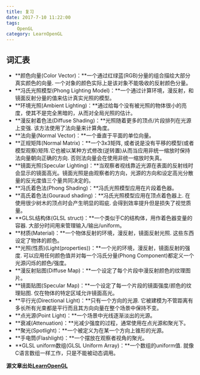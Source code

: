 ```yaml
---
title: 复习
date: 2017-7-10 11:22:00
tags: 
    OpenGL
category: LearnOpenGL
---
```


## 词汇表
* **颜色向量(Color Vector)：**一个通过红绿蓝(RGB)分量的组合描绘大部分真实颜色的向量. 一个对象的颜色实际上是该对象不能吸收的反射颜色分量。
* **冯氏光照模型(Phong Lighting Model)：**一个通过计算环境，漫反射，和镜面反射分量的值来估计真实光照的模型。
* **环境光照(Ambient Lighting)：**通过给每个没有被光照的物体很小的亮度，使其不是完全黑暗的，从而对全局光照的估计。
* **漫反射着色法(Diffuse Shading)：**光照随着更多的顶点/片段排列在光源上变强. 该方法使用了法向量来计算角度。
* **法向量(Normal Vector)：**一个垂直于平面的单位向量。
* **正规矩阵(Normal Matrix)：**一个3x3矩阵, 或者说是没有平移的模型(或者模型观察)矩阵.它也被以某种方式修改(逆转置)从而当应用非统一缩放时保持法向量朝向正确的方向. 否则法向量会在使用非统一缩放时失真。
* **镜面光照(Specular Lighting)：**当观察者视线靠近光源在表面的反射线时会显示的镜面高光。镜面光照是由观察者的方向，光源的方向和设定高光分散量的反光度值三个量共同决定的。
* **冯氏着色法(Phong Shading)：**冯氏光照模型应用在片段着色器。
* **高氏着色法(Gouraud shading)：**冯氏光照模型应用在顶点着色器上. 在使用很少树木的顶点时会产生明显的瑕疵. 会得到效率提升但是损失了视觉质量。
* **GLSL结构体(GLSL struct)：**一个类似于C的结构体，用作着色器变量的容器. 大部分时间用来管理输入/输出/uniform。
* **材质(Material)：**一个物体反射的环境，漫反射，镜面反射光照. 这些东西设定了物体的颜色。
* **光照(性质)(Light(properties))：**一个光的环境，漫反射，镜面反射的强度. 可以应用任何颜色值并对每一个冯氏分量(Phong Component)都定义一个光源闪烁的颜色/强度。
* **漫反射贴图(Diffuse Map)：**一个设定了每个片段中漫反射颜色的纹理图片。
* **镜面贴图(Specular Map)：**一个设定了每一个片段的镜面强度/颜色的纹理贴图. 仅在物体的特定区域允许镜面高光。
* **平行光(Directional Light)：**只有一个方向的光源. 它被建模为不管距离有多长所有光束都是平行而且其方向向量在整个场景中保持不变。
* **点光源(Point Light)：**一个场景中光线逐渐淡出的光源。
* **衰减(Attenuation)：**光减少强度的过程，通常使用在点光源和聚光下。
* **聚光(Spotlight)：**一个被定义为在某一个方向上锥形的光源。
* **手电筒(Flashlight)：**一个摆放在观察者视角的聚光。
* **GLSL uniform数组(GLSL Uniform Array)：**一个数组的uniform值. 就像C语言数组一样工作，只是不能被动态调用。

**源文章出处[LearnOpenGL](http://learnopengl-cn.readthedocs.io/zh/latest/02%20Lighting/07%20Review/)**